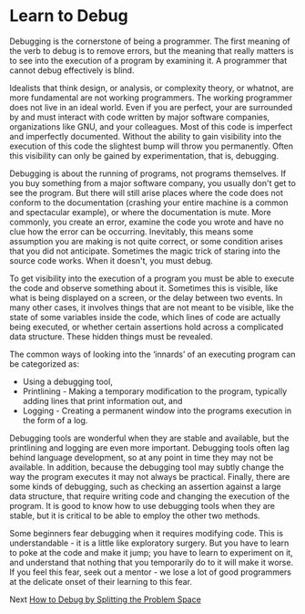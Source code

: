 # Learn to Debug

Debugging is the cornerstone of being a programmer. The first meaning of the verb to debug is to remove errors, but the meaning that really matters is to see into the execution of a program by examining it. A programmer that cannot debug effectively is blind.

Idealists that think design, or analysis, or complexity theory, or whatnot, are more fundamental are not working programmers. The working programmer does not live in an ideal world. Even if you are perfect, your are surrounded by and must interact with code written by major software companies, organizations like GNU, and your colleagues. Most of this code is imperfect and imperfectly documented. Without the ability to gain visibility into the execution of this code the slightest bump will throw you permanently. Often this visibility can only be gained by experimentation, that is, debugging.

Debugging is about the running of programs, not programs themselves. If you buy something from a major software company, you usually don't get to see the program. But there will still arise places where the code does not conform to the documentation (crashing your entire machine is a common and spectacular example), or where the documentation is mute. More commonly, you create an error, examine the code you wrote and have no clue how the error can be occurring. Inevitably, this means some assumption you are making is not quite correct, or some condition arises that you did not anticipate. Sometimes the magic trick of staring into the source code works. When it doesn't, you must debug.

To get visibility into the execution of a program you must be able to execute the code and observe something about it. Sometimes this is visible, like what is being displayed on a screen, or the delay between two events. In many other cases, it involves things that are not meant to be visible, like the state of some variables inside the code, which lines of code are actually being executed, or whether certain assertions hold across a complicated data structure. These hidden things must be revealed.

The common ways of looking into the ‘innards’ of an executing program can be categorized as:

- Using a debugging tool,
- Printlining - Making a temporary modification to the program, typically adding lines that print information out, and
- Logging - Creating a permanent window into the programs execution in the form of a log.

Debugging tools are wonderful when they are stable and available, but the printlining and logging are even more important. Debugging tools often lag behind language development, so at any point in time they may not be available. In addition, because the debugging tool may subtly change the way the program executes it may not always be practical. Finally, there are some kinds of debugging, such as checking an assertion against a large data structure, that require writing code and changing the execution of the program. It is good to know how to use debugging tools when they are stable, but it is critical to be able to employ the other two methods.

Some beginners fear debugging when it requires modifying code. This is understandable - it is a little like exploratory surgery. But you have to learn to poke at the code and make it jump; you have to learn to experiment on it, and understand that nothing that you temporarily do to it will make it worse. If you feel this fear, seek out a mentor - we lose a lot of good programmers at the delicate onset of their learning to this fear.

Next [How to Debug by Splitting the Problem Space](02-How-to-Debug-by-Splitting-the-Problem-Space.md)